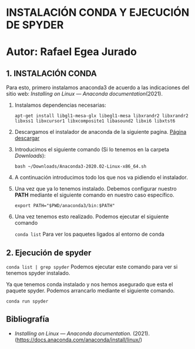 

# INSTALACIÓN CONDA Y EJECUCIÓN DE SPYDER

# Autor: Rafael Egea Jurado



## 1. INSTALACIÓN CONDA

Para esto, primero instalamos anaconda3 de acuerdo a las indicaciones del sitio web:  _Installing on Linux — Anaconda documentation_(2021).

1. Instalamos dependencias necesarias:
   
	`apt-get install libgl1-mesa-glx libegl1-mesa libxrandr2 libxrandr2 libxss1 libxcursor1 libxcomposite1 libasound2 libxi6 libxtst6`

2. Descargamos el instalador de anaconda de la siguiente pagina. [Página descargar](https://www.anaconda.com/products/individual#linux)

3. Introducimos el siguiente comando (Si lo tenemos en la carpeta _Downloads_):

	`bash ~/Downloads/Anaconda3-2020.02-Linux-x86_64.sh`
	
4. A continuación introducimos todo los que nos va pidiendo el instalador.

5. Una vez que ya lo tenemos instalado. Debemos configurar nuestro **PATH** mediante el siguiente comando en nuestro caso específico.

	 `export PATH="$PWD/anaconda3/bin:$PATH"`

6. Una vez tenemos esto realizado. Podemos ejecutar el siguiente comando

	`conda list` Para ver los paquetes ligados al entorno de conda
	
	
## 2. Ejecución de spyder

 `conda list | grep spyder` Podemos ejecutar este comando para ver si tenemos spyder instalado.

Ya que tenemos conda instalado y nos hemos asegurado que esta el paquete spyder. Podemos arrancarlo mediante el siguiente comando.

`conda run spyder`
	
	


## Bibliografía

- _Installing on Linux — Anaconda documentation._ (2021). (https://docs.anaconda.com/anaconda/install/linux/)
